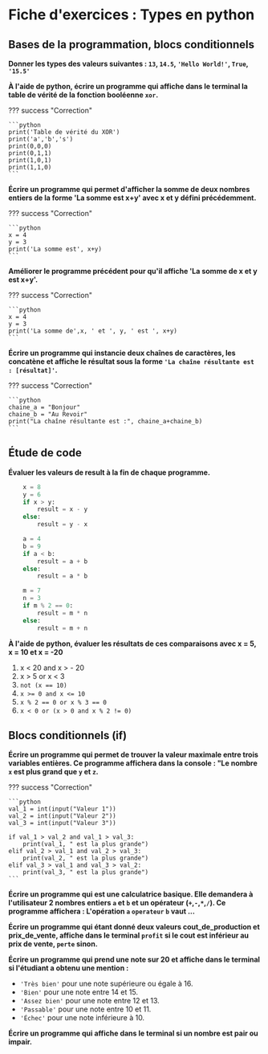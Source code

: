 # Fiche d'exercices : Types en python

## Bases de la programmation, blocs conditionnels

**Donner les types des valeurs suivantes : `13`, `14.5`, `'Hello World!'`, `True`, `'15.5'`**  

**À l'aide de python, écrire un programme qui affiche dans le terminal la table de vérité de la fonction booléenne `xor`.**  

??? success "Correction"

    ```python
    print('Table de vérité du XOR')
    print('a','b','s')
    print(0,0,0)
    print(0,1,1)
    print(1,0,1)
    print(1,1,0)
    ```

**Écrire un programme qui permet d'afficher la somme de deux nombres entiers de la forme 'La somme est x+y' avec x et y défini précédemment.**  

??? success "Correction"

    ```python
    x = 4
    y = 3
    print('La somme est', x+y)
    ```
**Améliorer le programme précédent pour qu'il affiche 'La somme de x et y est x+y'.**  

??? success "Correction"

    ```python
    x = 4
    y = 3
    print('La somme de',x, ' et ', y, ' est ', x+y)
    ```

**Écrire un programme qui instancie deux chaînes de caractères, les concatène et affiche le résultat sous la forme `'La chaîne résultante est : [résultat]'`.**


??? success "Correction"

    ```python
    chaine_a = "Bonjour"
    chaine_b = "Au Revoir"
    print("La chaîne résultante est :", chaine_a+chaine_b)
    ```

## Étude de code

**Évaluer les valeurs de result à la fin de chaque programme.**  

```python
    x = 8
    y = 6
    if x > y:
        result = x - y
    else:
        result = y - x
```

```python
    a = 4
    b = 9
    if a < b:
        result = a + b
    else:
        result = a * b
```

```python
    m = 7
    n = 3
    if m % 2 == 0:
        result = m * n
    else:
        result = m + n
```

**À l'aide de python, évaluer les résultats de ces comparaisons avec x = 5, x = 10 et x = -20**  

   1. x < 20 and x > - 20
   2. x > 5 or x < 3
   3. `not (x == 10)`
   4. `x >= 0 and x <= 10`
   5. `x % 2 == 0 or x % 3 == 0`
   6. `x < 0 or (x > 0 and x % 2 != 0)`

## Blocs conditionnels (if)

**Écrire un programme qui permet de trouver la valeur maximale entre trois variables entières. Ce programme affichera dans la console : "Le nombre `x` est plus grand que `y` et `z`.**

??? success "Correction"

    ```python
    val_1 = int(input("Valeur 1"))
    val_2 = int(input("Valeur 2"))
    val_3 = int(input("Valeur 3"))

    if val_1 > val_2 and val_1 > val_3:
        print(val_1, " est la plus grande")
    elif val_2 > val_1 and val_2 > val_3:
        print(val_2, " est la plus grande")
    elif val_3 > val_1 and val_3 > val_2:
        print(val_3, " est la plus grande")
    ```

**Écrire un programme qui est une calculatrice basique. Elle demandera à l'utilisateur 2 nombres entiers `a` et `b` et un opérateur (`+`,`-`,`*`,`/`). Ce programme affichera : L'opération `a` `operateur` `b` vaut ...**

**Écrire un programme qui étant donné deux valeurs cout_de_production et prix_de_vente, affiche dans le terminal `profit` si le cout est inférieur au prix de vente, `perte` sinon.**  

**Écrire un programme qui prend une note sur 20 et affiche dans le terminal si l'étudiant a obtenu une mention :**

   - `'Très bien'` pour une note supérieure ou égale à 16.
   - `'Bien'` pour une note entre 14 et 15.
   - `'Assez bien'` pour une note entre 12 et 13.
   - `'Passable'` pour une note entre 10 et 11.
   - `'Échec'` pour une note inférieure à 10.

**Écrire un programme qui affiche dans le terminal si un nombre est pair ou impair.**  